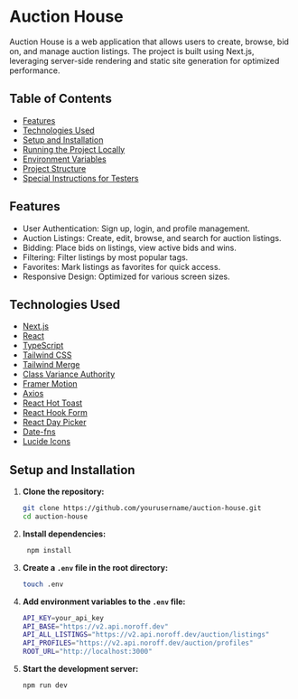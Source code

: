 # Auction House

Auction House is a web application that allows users to create, browse, bid on, and manage auction listings. The project is built using Next.js, leveraging server-side rendering and static site generation for optimized performance.

## Table of Contents

- [Features](#features)
- [Technologies Used](#technologies-used)
- [Setup and Installation](#setup-and-installation)
- [Running the Project Locally](#running-the-project-locally)
- [Environment Variables](#environment-variables)
- [Project Structure](#project-structure)
- [Special Instructions for Testers](#special-instructions-for-testers)

## Features

- User Authentication: Sign up, login, and profile management.
- Auction Listings: Create, edit, browse, and search for auction listings.
- Bidding: Place bids on listings, view active bids and wins.
- Filtering: Filter listings by most popular tags.
- Favorites: Mark listings as favorites for quick access.
- Responsive Design: Optimized for various screen sizes.

## Technologies Used

- [Next.js](https://nextjs.org/)
- [React](https://reactjs.org/)
- [TypeScript](https://www.typescriptlang.org/)
- [Tailwind CSS](https://tailwindcss.com/)
- [Tailwind Merge](https://www.npmjs.com/package/tailwind-merge)
- [Class Variance Authority](https://cva.style/docs)
- [Framer Motion](https://www.framer.com/motion/)
- [Axios](https://axios-http.com/)
- [React Hot Toast](https://react-hot-toast.com/)
- [React Hook Form](https://react-hook-form.com/)
- [React Day Picker](https://react-day-picker.js.org/)
- [Date-fns](https://date-fns.org/)
- [Lucide Icons](https://lucide.dev/)

## Setup and Installation

1. **Clone the repository:**

   ```bash
   git clone https://github.com/yourusername/auction-house.git
   cd auction-house

   ```

2. **Install dependencies:**

   ```bash
    npm install

   ```

3. **Create a `.env` file in the root directory:**

   ```bash
   touch .env

   ```

4. **Add environment variables to the `.env` file:**

   ```bash
   API_KEY=your_api_key
   API_BASE="https://v2.api.noroff.dev"
   API_ALL_LISTINGS="https://v2.api.noroff.dev/auction/listings"
   API_PROFILES="https://v2.api.noroff.dev/auction/profiles"
   ROOT_URL="http://localhost:3000"

   ```

5. **Start the development server:**
   ```bash
   npm run dev
   ```
